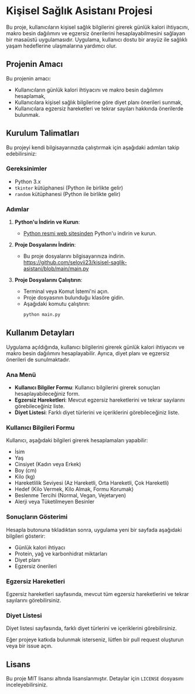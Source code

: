 # Kişisel Sağlık Asistanı Projesi

Bu proje, kullanıcıların kişisel sağlık bilgilerini girerek günlük kalori ihtiyacını, makro besin dağılımını ve egzersiz önerilerini hesaplayabilmesini sağlayan bir masaüstü uygulamasıdır. Uygulama, kullanıcı dostu bir arayüz ile sağlıklı yaşam hedeflerine ulaşmalarına yardımcı olur.

## Projenin Amacı

Bu projenin amacı:
- Kullanıcıların günlük kalori ihtiyacını ve makro besin dağılımını hesaplamak,
- Kullanıcılara kişisel sağlık bilgilerine göre diyet planı önerileri sunmak,
- Kullanıcılara egzersiz hareketleri ve tekrar sayıları hakkında önerilerde bulunmak.

## Kurulum Talimatları

Bu projeyi kendi bilgisayarınızda çalıştırmak için aşağıdaki adımları takip edebilirsiniz:

### Gereksinimler

- Python 3.x
- `tkinter` kütüphanesi (Python ile birlikte gelir)
- `random` kütüphanesi (Python ile birlikte gelir)

### Adımlar

1. **Python'u İndirin ve Kurun**:
   - [Python resmi web sitesinden](https://www.python.org/) Python'u indirin ve kurun.

2. **Proje Dosyalarını İndirin**:
   - Bu proje dosyalarını bilgisayarınıza indirin.
https://github.com/selovii23/kisisel-saglik-asistani/blob/main/main.py

3. **Proje Dosyalarını Çalıştırın**:
   - Terminal veya Komut İstemi'ni açın.
   - Proje dosyasının bulunduğu klasöre gidin.
   - Aşağıdaki komutu çalıştırın:
     ```sh
     python main.py
     ```

## Kullanım Detayları

Uygulama açıldığında, kullanıcı bilgilerini girerek günlük kalori ihtiyacını ve makro besin dağılımını hesaplayabilir. Ayrıca, diyet planı ve egzersiz önerileri de sunulmaktadır.

### Ana Menü

- **Kullanıcı Bilgiler Formu**: Kullanıcı bilgilerini girerek sonuçları hesaplayabileceğiniz form.
- **Egzersiz Hareketleri**: Mevcut egzersiz hareketlerini ve tekrar sayılarını görebileceğiniz liste.
- **Diyet Listesi**: Farklı diyet türlerini ve içeriklerini görebileceğiniz liste.

### Kullanıcı Bilgileri Formu

Kullanıcı, aşağıdaki bilgileri girerek hesaplamaları yapabilir:
- İsim
- Yaş
- Cinsiyet (Kadın veya Erkek)
- Boy (cm)
- Kilo (kg)
- Hareketlilik Seviyesi (Az Hareketli, Orta Hareketli, Çok Hareketli)
- Hedef (Kilo Vermek, Kilo Almak, Formu Korumak)
- Beslenme Tercihi (Normal, Vegan, Vejetaryen)
- Alerji veya Tüketilmeyen Besinler

### Sonuçların Gösterimi

Hesapla butonuna tıkladıktan sonra, uygulama yeni bir sayfada aşağıdaki bilgileri gösterir:
- Günlük kalori ihtiyacı
- Protein, yağ ve karbonhidrat miktarları
- Diyet planı
- Egzersiz önerileri

### Egzersiz Hareketleri

Egzersiz hareketleri sayfasında, mevcut tüm egzersiz hareketlerini ve tekrar sayılarını görebilirsiniz.

### Diyet Listesi

Diyet listesi sayfasında, farklı diyet türlerini ve içeriklerini görebilirsiniz. 



Eğer projeye katkıda bulunmak isterseniz, lütfen bir pull request oluşturun veya bir issue açın.

## Lisans

Bu proje MIT lisansı altında lisanslanmıştır. Detaylar için `LICENSE` dosyasını inceleyebilirsiniz.
